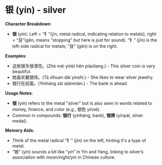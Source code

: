 # **银 (yín) - silver**

**Character Breakdown**:  
- **银** (yín): Left = “钅”(jīn, metal radical, indicating relation to metals), right = “艮”(gěn, means "stopping" but here is just for sound). “钅” (jīn) is the left-side radical for metals; “艮” (gěn) is on the right.

**Examples**:  
- 这枚银币很漂亮。(Zhè méi yínbì hěn piàoliang.) - This silver coin is very beautiful.  
- 她喜欢戴银饰。(Tā xǐhuan dài yínshì.) - She likes to wear silver jewelry.  
- 银行在前面。(Yínháng zài qiánmiàn.) - The bank is ahead.

**Usage Notes**:  
- **银** (yín) refers to the metal "silver" but is also seen in words related to money, finance, and color (e.g., 银色 yínsè).  
- Common in compounds: **银行** (yínháng, bank), **银牌** (yínpái, silver medal).

**Memory Aids**:  
- Think of the metal radical “钅” (jīn) on the left, hinting it's a type of metal.  
- “银” (yín) sounds a bit like “yin” in Yin and Yang, linking to silver’s association with moon/night/yin in Chinese culture.